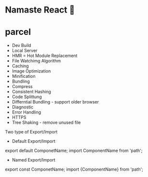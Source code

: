 # Namaste React 🚀


# parcel
- Dev Build
- Local Server
- HMR = Hot Module Replacement
- File Watchimg Algorithm
- Caching
- Image Optimization
- Minification
- Bundling
- Compress
- Consistent Hashing
- Code Splittung
- Differntial Bundling - support older browser
- Diagnostic
- Error Handling
- HTTPS
- Tree Shaking - remove unused file  



Two type of Export/Import


- Default Export/Import

export default ComponetName;
import  ComponentName from 'path';

-  Named Export/Import

export const ComponetName;
import  {ComponentName} from 'path';
